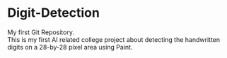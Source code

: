# Digit-Detection
My first Git Repository.
<br>
This is my first AI related college project about detecting the handwritten digits on a 28-by-28 pixel area using Paint.
